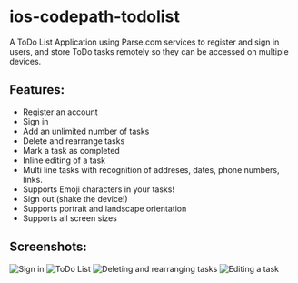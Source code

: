 ios-codepath-todolist
=====================

A ToDo List Application using Parse.com services to register and sign in users, and store ToDo tasks remotely so they can be accessed on multiple devices.

Features:
---------

 * Register an account
 * Sign in
 * Add an unlimited number of tasks
 * Delete and rearrange tasks
 * Mark a task as completed
 * Inline editing of a task
 * Multi line tasks with recognition of addreses, dates, phone numbers, links.
 * Supports Emoji characters in your tasks!
 * Sign out (shake the device!)
 * Supports portrait and landscape orientation
 * Supports all screen sizes

Screenshots:
------------

![Sign in](http://cl.ly/image/1J3r320y1q2g/iOS%20Simulator%20Screen%20shot%2025%20Jan%202014%2007.43.07.png)
![ToDo List](http://cl.ly/image/0c1V0b472B28/iOS%20Simulator%20Screen%20shot%2025%20Jan%202014%2008.01.34.png)
![Deleting and rearranging tasks](http://cl.ly/image/0c3u2u0H0918/iOS%20Simulator%20Screen%20shot%2025%20Jan%202014%2008.01.50.png)
![Editing a task](http://cl.ly/image/2o2O181u0m3H/iOS%20Simulator%20Screen%20shot%2025%20Jan%202014%2008.02.46.png)


